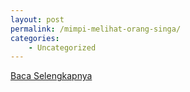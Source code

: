 ```yaml
---
layout: post
permalink: /mimpi-melihat-orang-singa/
categories:
    - Uncategorized
---
```


[Baca Selengkapnya](/08)